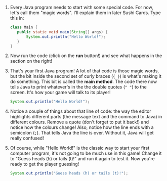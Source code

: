 1. Every Java program needs to start with some special code. For now, let's call them "magic words". I'll explain them in later Sushi Cards. Type this in:

   ```java
   class Main {
      public static void main(String[] args) {
          System.out.println("Hello World!");
      }
   }
   ```

2. Now run the code \(click on the **run** button!\) and see what happens in the section on the right!

3. That's your first Java program! A lot of that code is those magic words, but the bit inside the second set of curly braces \(`{ }`\) is what's making it do something. This bit is called the **main method**. The code there now tells Java to print whatever's in the the double quotes \(`" "`\) to the screen. It's how your game will talk to its player!

   ```java
   System.out.println("Hello World!");
   ```

4. Notice a couple of things about that line of code: the way the editor highlights different parts \(the message text and the command to Java\) in different colours. Remove a quote \(don't forget to put it back!\) and notice how the colours change! Also, notice how the line ends with a semicolon \(`;`\). That tells Java the line is over. Without it, Java will get really confused!
5. Of course, while "Hello World!" is the classic way to start your first computer program, it's not going to be much use in this game! Change it to "Guess heads \(h\) or tails \(t\)!" and run it again to test it. Now you're ready to get the player guessing!

   ```java
   System.out.println("Guess heads (h) or tails (t)!");
   ```



